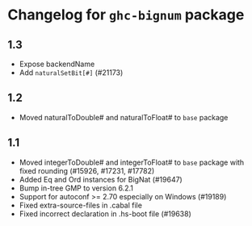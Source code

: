 # Changelog for `ghc-bignum` package

## 1.3

- Expose backendName
- Add `naturalSetBit[#]` (#21173)

## 1.2

- Moved naturalToDouble# and naturalToFloat# to `base` package

## 1.1

- Moved integerToDouble# and integerToFloat# to `base` package with fixed
  rounding (#15926, #17231, #17782)
- Added Eq and Ord instances for BigNat (#19647)
- Bump in-tree GMP to version 6.2.1
- Support for autoconf >= 2.70 especially on Windows (#19189)
- Fixed extra-source-files in .cabal file
- Fixed incorrect declaration in .hs-boot file (#19638)
